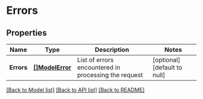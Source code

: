 # Errors

## Properties
Name | Type | Description | Notes
------------ | ------------- | ------------- | -------------
**Errors** | [**[]ModelError**](Error.md) | List of errors encountered in processing the request | [optional] [default to null]

[[Back to Model list]](../README.md#documentation-for-models) [[Back to API list]](../README.md#documentation-for-api-endpoints) [[Back to README]](../README.md)

